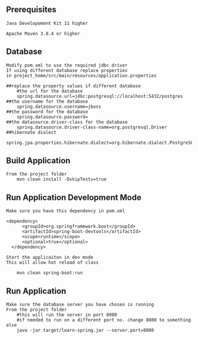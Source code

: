 Prerequisites
--
    Java Developoment Kit 11 higher
    
    Apache Maven 3.8.4 or higher

Database
--
    Modify pom.xml to use the required jdbc driver
    If using different database replace properties
    in project_home/src/main/resources/application.properties
```
##replace the property values if different database
    #the url for the database
    spring.datasource.url=jdbc:postgresql://localhost:5432/postgres
##the username for the database
    spring.datasource.username=jboss
##the password for the database
    spring.datasource.password=   
##the datasource.driver-class for the database
    spring.datasource.driver-class-name=org.postgresql.Driver           
##hibernate dialect
    spring.jpa.properties.hibernate.dialect=org.hibernate.dialect.PostgreSQL82Dialect
```
Build Application
--
    From the project folder
        mvn clean install -DskipTests=true
        
Run Application Development Mode
---
    Make sure you have this dependency in pom.xml
```   
<dependency>
      <groupId>org.springframework.boot</groupId>
      <artifactId>spring-boot-devtools</artifactId>
      <scope>runtime</scope>
      <optional>true</optional>
  </dependency>
 ```
  
    Start the applicaiton in dev mode
    This will allow hot reload of class

```
    mvn clean spring-boot:run
```    
Run Application
--
    Make sure the database server you have chosen is running
    From the project folder
        #this will run the server in port 8080 
        #if needed to run on a different port no. change 8080 to something else
        java -jar target/learn-spring.jar --server.port=8080
        
  


